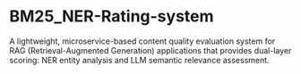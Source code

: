 # BM25_NER-Rating-system
A lightweight, microservice-based content quality evaluation system for RAG (Retrieval-Augmented Generation) applications that provides dual-layer scoring: NER entity analysis and LLM semantic relevance assessment.
